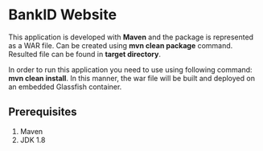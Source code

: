 # BankID Website

This application is developed with **Maven** and the package is represented as a WAR file. 
Can be created using **mvn clean package** command. Resulted file can be found in **target directory**.

In order to run this application you need to use using following command: **mvn clean install**. 
In this manner, the war file will be built and deployed on an embedded Glassfish container.

## Prerequisites
1. Maven
2. JDK 1.8

